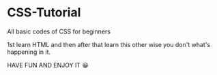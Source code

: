 # CSS-Tutorial
All basic codes of CSS for beginners

1st learn HTML and then after that learn this other wise you don't what's happening in it.


HAVE FUN AND ENJOY IT 😀
